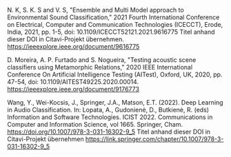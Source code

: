 N. K, S. K. S and V. S, "Ensemble and Multi Model approach to Environmental Sound Classification," 2021 Fourth International Conference on Electrical, Computer and Communication Technologies (ICECCT), Erode, India, 2021, pp. 1-5, doi: 10.1109/ICECCT52121.2021.9616775 Titel anhand dieser DOI in Citavi-Projekt übernehmen.
https://ieeexplore.ieee.org/document/9616775

D. Moreira, A. P. Furtado and S. Nogueira, "Testing acoustic scene classifiers using Metamorphic Relations," 2020 IEEE International Conference On Artificial Intelligence Testing (AITest), Oxford, UK, 2020, pp. 47-54, doi: 10.1109/AITEST49225.2020.00014.
https://ieeexplore.ieee.org/document/9176773

Wang, Y., Wei-Kocsis, J., Springer, J.A., Matson, E.T. (2022). Deep Learning in Audio Classification. In: Lopata, A., Gudonienė, D., Butkienė, R. (eds) Information and Software Technologies. ICIST 2022. Communications in Computer and Information Science, vol 1665. Springer, Cham. https://doi.org/10.1007/978-3-031-16302-9_5 Titel anhand dieser DOI in Citavi-Projekt übernehmen
https://link.springer.com/chapter/10.1007/978-3-031-16302-9_5
